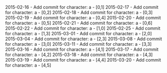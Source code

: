 2015-02-16 - Add commit for character: a - [0,1]
2015-02-17 - Add commit for character: a - [0,2]
2015-02-18 - Add commit for character: a - [0,3]
2015-02-19 - Add commit for character: a - [0,4]
2015-02-20 - Add commit for character: a - [0,5]
2015-02-21 - Add commit for character: a - [0,6]
2015-02-22 - Add commit for character: a - [1,0]
2015-02-25 - Add commit for character: a - [1,3]
2015-03-01 - Add commit for character: a - [2,0]
2015-03-04 - Add commit for character: a - [2,3]
2015-03-08 - Add commit for character: a - [3,0]
2015-03-11 - Add commit for character: a - [3,3]
2015-03-16 - Add commit for character: a - [4,1]
2015-03-17 - Add commit for character: a - [4,2]
2015-03-18 - Add commit for character: a - [4,3]
2015-03-19 - Add commit for character: a - [4,4]
2015-03-20 - Add commit for character: a - [4,5]
